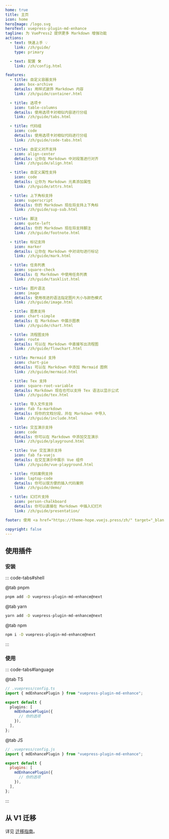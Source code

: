 ```yaml
---
home: true
title: 主页
icon: home
heroImage: /logo.svg
heroText: vuepress-plugin-md-enhance
tagline: 为 VuePress2 提供更多 Markdown 增强功能
actions:
  - text: 快速上手 💡
    link: /zh/guide/
    type: primary

  - text: 配置 🛠
    link: /zh/config.html

features:
  - title: 自定义容器支持
    icon: box-archive
    details: 用样式装饰 Markdown 内容
    link: /zh/guide/container.html

  - title: 选项卡
    icon: table-columns
    details: 使用选项卡对相似内容进行分组
    link: /zh/guide/tabs.html

  - title: 代码组
    icon: code
    details: 使用选项卡对相似代码进行分组
    link: /zh/guide/code-tabs.html

  - title: 自定义对齐支持
    icon: align-center
    details: 让你在 Markdown 中对段落进行对齐
    link: /zh/guide/align.html

  - title: 自定义属性支持
    icon: code
    details: 让你为 Markdown 元素添加属性
    link: /zh/guide/attrs.html

  - title: 上下角标支持
    icon: superscript
    details: 你的 Markdown 现在将支持上下角标
    link: /zh/guide/sup-sub.html

  - title: 脚注
    icon: quote-left
    details: 你的 Markdown 现在将支持脚注
    link: /zh/guide/footnote.html

  - title: 标记支持
    icon: marker
    details: 让你在 Markdown 中对词句进行标记
    link: /zh/guide/mark.html

  - title: 任务列表
    icon: square-check
    details: 在 Markdown 中使用任务列表
    link: /zh/guide/tasklist.html

  - title: 图片语法
    icon: image
    details: 使用改进的语法指定图片大小与颜色模式
    link: /zh/guide/image.html

  - title: 图表支持
    icon: chart-simple
    details: 在 Markdown 中展示图表
    link: /zh/guide/chart.html

  - title: 流程图支持
    icon: route
    details: 可以在 Markdown 中直接写出流程图
    link: /zh/guide/flowchart.html

  - title: Mermaid 支持
    icon: chart-pie
    details: 可以在 Markdown 中添加 Mermaid 图例
    link: /zh/guide/mermaid.html

  - title: Tex 支持
    icon: square-root-variable
    details: Markdown 现在也可以支持 Tex 语法以显示公式
    link: /zh/guide/tex.html

  - title: 导入文件支持
    icon: fab fa-markdown
    details: 将你的文档分段，并在 Markdown 中导入
    link: /zh/guide/include.html

  - title: 交互演示支持
    icon: code
    details: 你可以在 Markdown 中添加交互演示
    link: /zh/guide/playground.html

  - title: Vue 交互演示支持
    icon: fab fa-vuejs
    details: 在交互演示中展示 Vue 组件
    link: /zh/guide/vue-playground.html

  - title: 代码案例支持
    icon: laptop-code
    details: 你可以很方便的插入代码案例
    link: /zh/guide/demo/

  - title: 幻灯片支持
    icon: person-chalkboard
    details: 你可以直接在 Markdown 中插入幻灯片
    link: /zh/guide/presentation/

footer: 使用 <a href="https://theme-hope.vuejs.press/zh/" target="_blank">VuePress Theme Hope</a> 主题 | MIT 协议, 版权所有 © 2019-present Mr.Hope

copyright: false
---
```


## 使用插件

### 安装

::: code-tabs#shell

@tab pnpm

```bash
pnpm add -D vuepress-plugin-md-enhance@next
```

@tab yarn

```bash
yarn add -D vuepress-plugin-md-enhance@next
```

@tab npm

```bash
npm i -D vuepress-plugin-md-enhance@next
```

:::

### 使用

::: code-tabs#language

@tab TS

```ts
// .vuepress/config.ts
import { mdEnhancePlugin } from "vuepress-plugin-md-enhance";

export default {
  plugins: [
    mdEnhancePlugin({
      // 你的选项
    }),
  ],
};
```

@tab JS

```js
// .vuepress/config.js
import { mdEnhancePlugin } from "vuepress-plugin-md-enhance";

export default {
  plugins: [
    mdEnhancePlugin({
      // 你的选项
    }),
  ],
};
```

:::

## 从 V1 迁移

详见 [迁移指南](./migration.md)。

<NetlifyBadge alt="通过 Netlify 部署" />

<script setup lang="ts">
import NetlifyBadge from "@NetlifyBadge";
</script>
